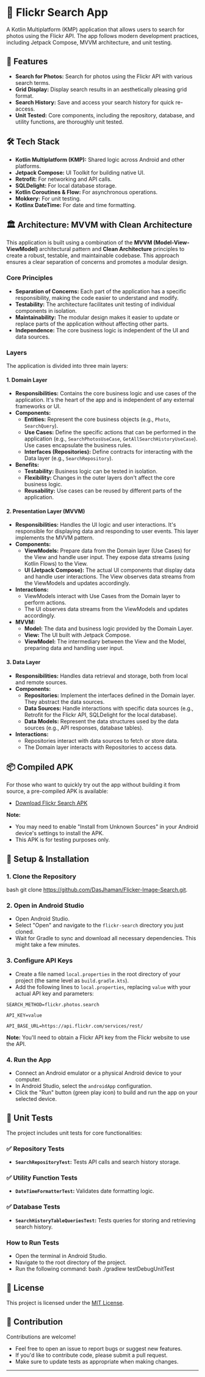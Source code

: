 # 📸 Flickr Search App

A Kotlin Multiplatform (KMP) application that allows users to search for photos using the Flickr API. The app follows modern development practices, including Jetpack Compose, MVVM architecture, and unit testing.

## 🚀 Features

-   **Search for Photos:** Search for photos using the Flickr API with various search terms.
-   **Grid Display:** Display search results in an aesthetically pleasing grid format.
-   **Search History:** Save and access your search history for quick re-access.
-   **Unit Tested:** Core components, including the repository, database, and utility functions, are thoroughly unit tested.

## 🛠️ Tech Stack

-   **Kotlin Multiplatform (KMP):** Shared logic across Android and other platforms.
-   **Jetpack Compose:** UI Toolkit for building native UI.
-   **Retrofit:** For networking and API calls.
-   **SQLDelight:** For local database storage.
-   **Kotlin Coroutines & Flow:** For asynchronous operations.
-   **Mokkery:** For unit testing.
-   **Kotlinx DateTime:** For date and time formatting.

## 🏛️ Architecture: MVVM with Clean Architecture

This application is built using a combination of the **MVVM (Model-View-ViewModel)** architectural pattern and **Clean Architecture** principles to create a robust, testable, and maintainable codebase. This approach ensures a clear separation of concerns and promotes a modular design.

### Core Principles

-   **Separation of Concerns:** Each part of the application has a specific responsibility, making the code easier to understand and modify.
-   **Testability:** The architecture facilitates unit testing of individual components in isolation.
-   **Maintainability:** The modular design makes it easier to update or replace parts of the application without affecting other parts.
-   **Independence:** The core business logic is independent of the UI and data sources.

### Layers

The application is divided into three main layers:

#### 1. Domain Layer

-   **Responsibilities:** Contains the core business logic and use cases of the application. It's the heart of the app and is independent of any external frameworks or UI.
-   **Components:**
    -   **Entities:** Represent the core business objects (e.g., `Photo`, `SearchQuery`).
    -   **Use Cases:** Define the specific actions that can be performed in the application (e.g., `SearchPhotosUseCase`, `GetAllSearchHistoryUseCase`). Use cases encapsulate the business rules.
    -   **Interfaces (Repositories):** Define contracts for interacting with the Data layer (e.g., `SearchRepository`).
-   **Benefits:**
    -   **Testability:** Business logic can be tested in isolation.
    -   **Flexibility:** Changes in the outer layers don't affect the core business logic.
    -   **Reusability:** Use cases can be reused by different parts of the application.

#### 2. Presentation Layer (MVVM)

-   **Responsibilities:** Handles the UI logic and user interactions. It's responsible for displaying data and responding to user events. This layer implements the MVVM pattern.
-   **Components:**
    -   **ViewModels:** Prepare data from the Domain layer (Use Cases) for the View and handle user input. They expose data streams (using Kotlin Flows) to the View.
    -   **UI (Jetpack Compose):** The actual UI components that display data and handle user interactions. The View observes data streams from the ViewModels and updates accordingly.
-   **Interactions:**
    -   ViewModels interact with Use Cases from the Domain layer to perform actions.
    -   The UI observes data streams from the ViewModels and updates accordingly.
- **MVVM:**
    - **Model:** The data and business logic provided by the Domain Layer.
    - **View:** The UI built with Jetpack Compose.
    - **ViewModel:** The intermediary between the View and the Model, preparing data and handling user input.

#### 3. Data Layer

-   **Responsibilities:** Handles data retrieval and storage, both from local and remote sources.
-   **Components:**
    -   **Repositories:** Implement the interfaces defined in the Domain layer. They abstract the data sources.
    -   **Data Sources:** Handle interactions with specific data sources (e.g., Retrofit for the Flickr API, SQLDelight for the local database).
    -   **Data Models:** Represent the data structures used by the data sources (e.g., API responses, database tables).
-   **Interactions:**
    -   Repositories interact with data sources to fetch or store data.
    -   The Domain layer interacts with Repositories to access data.

## 📦 Compiled APK

For those who want to quickly try out the app without building it from source, a pre-compiled APK is available:

-   [Download Flickr Search APK](YOUR_APK_DOWNLOAD_LINK_HERE)

**Note:**

-   You may need to enable "Install from Unknown Sources" in your Android device's settings to install the APK.
-   This APK is for testing purposes only.

## 🔧 Setup & Installation

### 1. Clone the Repository
bash git clone https://github.com/DasJhaman/Flicker-Image-Search.git.

### 2. Open in Android Studio

-   Open Android Studio.
-   Select "Open" and navigate to the `flickr-search` directory you just cloned.
-   Wait for Gradle to sync and download all necessary dependencies. This might take a few minutes.

### 3. Configure API Keys

-   Create a file named `local.properties` in the root directory of your project (the same level as `build.gradle.kts`).
-   Add the following lines to `local.properties`, replacing `value` with your actual API key and parameters:


`SEARCH_METHOD=flickr.photos.search`

`API_KEY=value`

`API_BASE_URL=https://api.flickr.com/services/rest/`

**Note:** You'll need to obtain a Flickr API key from the Flickr website to use the API.

### 4. Run the App

-   Connect an Android emulator or a physical Android device to your computer.
-   In Android Studio, select the `androidApp` configuration.
-   Click the "Run" button (green play icon) to build and run the app on your selected device.

## 🧪 Unit Tests

The project includes unit tests for core functionalities:

### ✅ Repository Tests

-   **`SearchRepositoryTest`:** Tests API calls and search history storage.

### ✅ Utility Function Tests

-   **`DateTimeFormatterTest`:** Validates date formatting logic.

### ✅ Database Tests

-   **`SearchHistoryTableQueriesTest`:** Tests queries for storing and retrieving search history.

### How to Run Tests

-   Open the terminal in Android Studio.
-   Navigate to the root directory of the project.
-   Run the following command:
    bash ./gradlew testDebugUnitTest

## 📜 License

This project is licensed under the [MIT License](LICENSE).

## 🤝 Contribution

Contributions are welcome!

-   Feel free to open an issue to report bugs or suggest new features.
-   If you'd like to contribute code, please submit a pull request.
-   Make sure to update tests as appropriate when making changes.

---